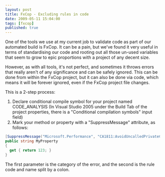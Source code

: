 ```yaml
---
layout: post
title: FxCop - Excluding rules in code
date: 2009-05-11 15:04:00
tags: [fxcop]
published: true
---
```


One of the tools we use at my current job to validate code as part of our automated build is FxCop. It 
can be a pain, but we've found it very useful in terms of standardising our code and rooting out all 
those un-used variables that seem to grow to epic proportions with a project of any decent size.

However, as with all tools, it's not perfect, and sometimes it throws errors that really aren't of any 
significance and can be safely ignored. This can be done from within the FxCop project, but it can also 
be done via code, which means it will be forever ignored, even if the FxCop project file changes.

This is a 2-step process:

1. Declare conditional compile symbol for your project named CODE_ANALYSIS (In Visual Studio 2005 under the Build Tab of the project properties, there is a "Conditional compilation symbols" input field)
2. Mark your method or property with a "SuppressMessage" attribute, as follows:

```csharp
[SuppressMessage("Microsoft.Performance", "CA1811:AvoidUncalledPrivateCode")]
public string MyProperty
{
  get { return 123; }
}
```

The first parameter is the category of the error, and the second is the rule code and name split by a colon.